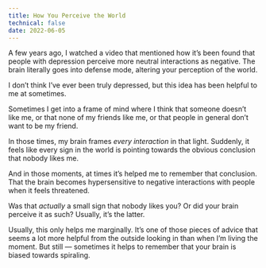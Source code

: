```yaml
---
title: How You Perceive the World
technical: false
date: 2022-06-05
---
```


A few years ago, I watched a video that mentioned how it’s been found that people with depression perceive more neutral interactions as negative. The brain literally goes into defense mode, altering your perception of the world. 

I don’t think I’ve ever been truly depressed, but this idea has been helpful to me at sometimes. 

Sometimes I get into a frame of mind where I think that someone doesn’t like me, or that none of my friends like me, or that people in general don’t want to be my friend. 

In those times, my brain frames _every interaction_ in that light. Suddenly, it feels like every sign in the world is pointing towards the obvious conclusion that nobody likes me. 

And in those moments, at times it’s helped me to remember that conclusion. That the brain becomes hypersensitive to negative interactions with people when it feels threatened. 

Was that _actually_ a small sign that nobody likes you? Or did your brain perceive it as such? Usually, it’s the latter. 

Usually, this only helps me marginally. It’s one of those pieces of advice that seems a lot more helpful from the outside looking in than when I’m living the moment. But still — sometimes it helps to remember that your brain is biased towards spiraling. 